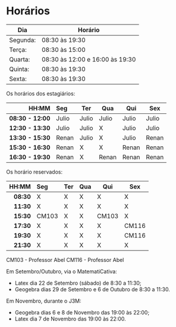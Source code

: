 # Horários

Dia      | Horário
-------- | -------
Segunda: | 08:30 às 19:30
Terça:   | 08:30 às 15:00
Quarta:  | 08:30 às 12:00 e 16:00 às 19:30
Quinta:  | 08:30 às 19:30
Sexta:   | 08:30 às 19:30

Os horários dos estagiários:


HH:MM | Seg | Ter | Qua | Qui | Sex
--: | :--- | --- | --- | --- | ---
**08:30 - 12:00** | Julio | Julio | Julio | Julio | Julio
**12:30 - 13:30** | Julio | Julio |   X   | Julio | Julio
**13:30 - 15:30** | Renan | Julio |   X   | Julio | Renan
**15:30 - 16:30** | Renan |   X   |   X   | Renan | Renan
**16:30 - 19:30** | Renan |   X   | Renan | Renan | Renan

Os horário reservados:

 HH:MM     |  Seg  |  Ter  |  Qua  |  Qui  | Sex
  --:      | :---  |  ---  |  ---  |  ---  | ---
 **08:30** |   X   |   X   |   X   |   X   |   X
 **11:30** |   X   |   X   |   X   |   X   |   X
 **15:30** | CM103 |   X   |   X   | CM103 |   X
 **17:30** |   X   |   X   |   X   |   X   | CM116
 **19:30** |   X   |   X   |   X   |   X   | CM116
 **21:30** |   X   |   X   |   X   |   X   |   X


CM103 - Professor Abel
CM116 - Professor Abel

Em Setembro/Outubro, via o MatematiCativa:
- Latex dia 22 de Setembro (sábado) de 8:30 a 11:30;
- Geogebra dias 29 de Setembro e 6 de Outubro  de 8:30 a 11:30.

Em Novembro, durante o J3M:
- Geogebra dias 6 e 8 de Novembro das 19:00 às 22:00;
- Latex dia 7 de Novembro das 19:00 às 22:00.





